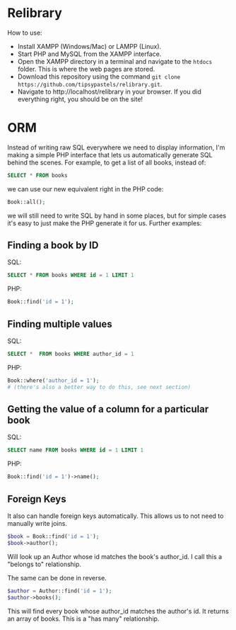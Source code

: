 # Relibrary

How to use:
- Install XAMPP (Windows/Mac) or LAMPP (Linux).
- Start PHP and MySQL from the XAMPP interface.
- Open the XAMPP directory in a terminal and navigate to the `htdocs` folder. This is where the web pages are stored.
- Download this repository using the command `git clone https://github.com/tipsypastels/relibrary.git`.
- Navigate to http://localhost/relibrary in your browser. If you did everything right, you should be on the site!

# ORM

Instead of writing raw SQL everywhere we need to display information, I'm making a simple PHP interface that lets us automatically generate SQL behind the scenes. For example, to get a list of all books, instead of:

```sql
SELECT * FROM books
```

we can use our new equivalent right in the PHP code:

```php
Book::all();
```

we will still need to write SQL by hand in some places, but for simple cases it's easy to just make the PHP generate it for us. Further examples:

## Finding a book by ID
SQL:
```sql
SELECT * FROM books WHERE id = 1 LIMIT 1
```

PHP:
```php
Book::find('id = 1');
```

## Finding multiple values
SQL:
```sql
SELECT *  FROM books WHERE author_id = 1
```

PHP:
```php
Book::where('author_id = 1');
# (there's also a better way to do this, see next section)
```

## Getting the value of a column for a particular book
SQL:
```sql
SELECT name FROM books WHERE id = 1 LIMIT 1
```

PHP:
```php
Book::find('id = 1')->name();
```

## Foreign Keys
It also can handle foreign keys automatically. This allows us to not need to manually write joins.

```php
$book = Book::find('id = 1');
$book->author();
```

Will look up an Author whose id matches the book's author_id. I call this a "belongs to" relationship.

The same can be done in reverse.

```php
$author = Author::find('id = 1');
$author->books();
```

This will find every book whose author_id matches the author's id. It returns an array of books. This is a "has many" relationship.